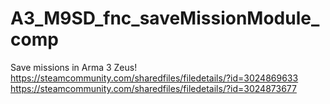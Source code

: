 # A3_M9SD_fnc_saveMissionModule_comp
Save missions in Arma 3 Zeus!
https://steamcommunity.com/sharedfiles/filedetails/?id=3024869633
https://steamcommunity.com/sharedfiles/filedetails/?id=3024873677
